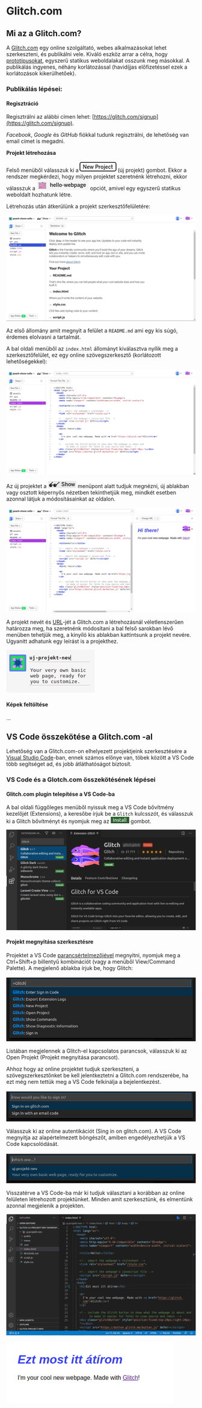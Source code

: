 # Glitch.com

## Mi az a Glitch.com?

A [Glitch.com](https://glitch.com/) egy online szolgáltató, webes alkalmazásokat lehet szerkeszteni, és publikálni vele. Kiváló eszköz arrar a célra, hogy [prototípusokat](../digitalis-kiadvanyok/weblaptervezeshez-szuekseges-ismeretek.md#drotvaz), egyszerű statikus weboldalakat osszunk meg másokkal.  A publikálás ingyenes, néhány korlátozással \(havidíjjas előfizetéssel ezek a korlátozások kikerülhetőek\).

### Publikálás lépései: 

#### Regisztráció

Regisztrálni az alábbi címen lehet: [https://glitch.com/signup](https://glitch.com/signup).

_Facebook_, _Google_ és _GitHub_ fiókkal tudunk regisztrálni, de lehetőség van email címet is megadni.

**Projekt létrehozása**

Felső menüből válasszuk ki a![](../.gitbook/assets/newproject%20%281%29.png)\(új projekt\) gombot. Ekkor a rendszer megkérdezi, hogy milyen projektet szeretnénk létrehozni, ekkor válasszuk a ![](../.gitbook/assets/hellowebpage.png) opciót, amivel egy egyszerű statikus weboldalt hozhatunk létre. 

Létrehozás után átkerülünk a projekt szerkesztőfelületére:

![Az &#xFA;jonnan l&#xE9;trehozott projekt](../.gitbook/assets/newprojekt.png)

Az első állomány amit megnyit a felület a `README.md` ami egy kis súgó, érdemes elolvasni a tartalmát.

A bal oldali menüből az `index.html` állományt kiválasztva nyílik meg a szerkesztőfelület, ez egy online szövegszerkesztő \(korlátozott lehetőségekkel\):

![](../.gitbook/assets/newprojekteditor.png)

Az új projektet a ![](../.gitbook/assets/show.png) menüpont alatt tudjuk megnézni, új ablakban vagy osztott képernyős nézetben tekinthetjük meg, mindkét esetben azonnal látjuk a módosításainkat az oldalon.

![Osztott n&#xE9;zet](../.gitbook/assets/showsplit.png)

A projekt nevét és [URL](../digitalis-kiadvanyok/mi-szuekseges-egy-weboldal-elinditasahoz.md#domain-nev)-jét a Glitch.com a létrehozásnál véletlenszerűen határozza meg, ha szeretnénk módosítani a bal felső sarokban lévő menüben tehetjük meg, a kinyíló kis ablakban kattintsunk a projekt nevére. Ugyanitt adhatunk egy leírást is a projekthez.

![](../.gitbook/assets/projektname.png)

#### Képek feltöltése

...

## VS Code összekötése a Glitch.com -al

Lehetőség van a Glitch.com-on elhelyezett projektjeink szerkesztésére a [Visual Studio Code](../vs-code/mi-a-vs-code.md)-ban, ennek számos előnye van, töbek között a VS Code több segítséget ad, és jobb átláthatóságot biztosít.

### VS Code és a Glotch.com összekötésének lépései

#### Glitch.com plugin telepítése a VS Code-ba

A bal oldali függőleges menüből nyissuk meg a VS Code bővítmény kezelőjét \(Extensions\), a keresőbe írjuk be a `Glitch` kulcsszót, és válasszuk ki a Glitch bővítményt és nyomjuk meg az ![](../.gitbook/assets/install.png) gombot.

![](../.gitbook/assets/codeglitchextension.png)

#### Projekt megnyitása szerkesztésre

Projektet a VS Code [parancsértelmezőjével](../vs-code/vs-code-anatomiaja.md#parancs-paletta) megnyitni, nyomjuk meg a Ctrl+Shift+p billentyű kombinációt \(vagy a menüből View/Command Palette\). A megjelenő ablakba írjuk be, hogy Glitch:

![](../.gitbook/assets/commandpaletteglitch.png)

Listában megjelennek a Glitch-el kapcsolatos parancsok, válasszuk ki az Open Projekt \(Projekt megnyitása parancsot\).

Ahhoz hogy az online projektet tudjuk szerkeszteni, a szövegszerkesztőnket be kell jelentkeztetni a Glitch.com rendszerébe, ha ezt még nem tettük meg a VS Code felkínálja a bejelentkezést. 

![](../.gitbook/assets/glitchlogin.png)

Válasszuk ki az online autentikációt \(Sing in on glitch.com\). A VS Code megnyitja az alapértelmezett böngészőt, amiben engedélyezhetjük a VS Code kapcsolódását.

![](../.gitbook/assets/openproject.png)

Visszatérve a VS Code-ba már ki tudjuk választani a korábban az online felületen létrehozott projektünket. Minden amit szerkesztünk, és elmentünk azonnal megjelenik a projekten.

![](../.gitbook/assets/projektediting%20%281%29.png)

![](../.gitbook/assets/editresult.png)

